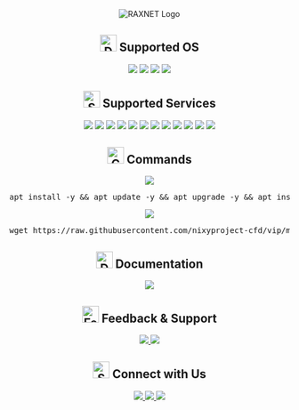 <div align="center">
    <img src="https://github.com/nixyproject-cfd/vip/blob/main/nixy.jpg" alt="RAXNET Logo">
</div>

##

<h2 align="center">
    <img src="https://img.icons8.com/color/48/000000/debian.png" alt="Debian Icon" width="30"> Supported OS
</h2>
<p align="center">
    <img src="https://img.shields.io/static/v1?style=for-the-badge&logo=debian&label=Debian%209 & 2010&message=Stretch&color=red">
    <img src="https://img.shields.io/static/v1?style=for-the-badge&logo=debian&label=Debian%2010&message=Buster&color=red">
    <img src="https://img.shields.io/static/v1?style=for-the-badge&logo=ubuntu&label=Ubuntu%2018&message=18.04 LTS&color=red">
    <img src="https://img.shields.io/static/v1?style=for-the-badge&logo=ubuntu&label=Ubuntu%2020&message=20.04 LTS&color=red">
</p>

##

<h2 align="center">
    <img src="https://img.icons8.com/fluency/48/000000/server.png" alt="Services Icon" width="30"> Supported Services
</h2>
<p align="center">
    <img src="https://img.shields.io/badge/Service-OpenSSH-success.svg">
    <img src="https://img.shields.io/badge/Service-Dropbear-success.svg">
    <img src="https://img.shields.io/badge/Service-BadVPN-success.svg">
    <img src="https://img.shields.io/badge/Service-Stunnel-success.svg">
    <img src="https://img.shields.io/badge/Service-OpenVPN-success.svg">
    <img src="https://img.shields.io/badge/Service-Squid3-success.svg">
    <img src="https://img.shields.io/badge/Service-Webmin-success.svg">
    <img src="https://img.shields.io/badge/Service-Privoxy-green.svg">
    <img src="https://img.shields.io/badge/Service-V2ray-success.svg">
    <img src="https://img.shields.io/badge/Service-SSR-success.svg">
    <img src="https://img.shields.io/badge/Service-Trojan-success.svg">
    <img src="https://img.shields.io/badge/Service-WireGuard-success.svg">
</p>

##

<h2 align="center">
    <img src="https://img.icons8.com/external-flatart-icons-outline-flatarticons/48/000000/external-terminal-development-flatart-icons-outline-flatarticons.png" alt="Commands Icon" width="30"> Commands
</h2>

<p align="center">
    <img src="https://img.shields.io/badge/INSTALL-SCRIPT-green">
</p>
<pre>
apt install -y && apt update -y && apt upgrade -y && apt install lolcat -y && gem install lolcat && wget -q https://raw.githubusercontent.com/nixyproject-cfd/vip/main/install.ah && chmod +x install.ah && ./install.ah
</pre>

<p align="center">
    <img src="https://img.shields.io/badge/UPDATE-SCRIPT-green">
</p>
<pre>
wget https://raw.githubusercontent.com/nixyproject-cfd/vip/main/update.sh && chmod +x update.sh && ./update.sh
</pre>

##

<h2 align="center">
    <img src="https://img.icons8.com/external-flaticons-lineal-color-flat-icons/64/000000/flaticons-lineal-color-document.png" alt="Documentation Icon" width="30"> Documentation
</h2>
<p align="center">
    <a href="https://github.com/nixyproject-cfd/vip/wiki" target="_blank">
        <img src="https://img.shields.io/badge/View-Wiki-blue?style=for-the-badge&logo=readthedocs">
    </a>
</p>

##

<h2 align="center">
    <img src="https://img.icons8.com/external-justicon-flat-justicon/48/000000/external-feedback-office-stationery-justicon-flat-justicon.png" alt="Feedback Icon" width="30"> Feedback & Support
</h2>
<p align="center">
    <a href="https://github.com/nixyproject-cfd/vip/issues" target="_blank">
        <img src="https://img.shields.io/badge/Report-Issue-red?style=for-the-badge&logo=github">
    </a>
    <a href="mailto:support@raxnet.com">
        <img src="https://img.shields.io/badge/Email-Support-green?style=for-the-badge&logo=gmail">
    </a>
</p>

##

<h2 align="center">
    <img src="https://img.icons8.com/external-flatart-icons-outline-flatarticons/64/000000/external-social-media-flatart-icons-outline-flatarticons.png" alt="Social Media Icon" width="30"> Connect with Us
</h2>
<p align="center">
    <a href="https://twitter.com/raxnet" target="_blank">
        <img src="https://img.shields.io/badge/Follow on Twitter-blue?style=for-the-badge&logo=twitter">
    </a>
    <a href="https://facebook.com/raxnet" target="_blank">
        <img src="https://img.shields.io/badge/Like on Facebook-blue?style=for-the-badge&logo=facebook">
    </a>
    <a href="https://github.com/nixyproject-cfd/vip" target="_blank">
        <img src="https://img.shields.io/badge/Star on GitHub-black?style=for-the-badge&logo=github">
    </a>
</p>

##
